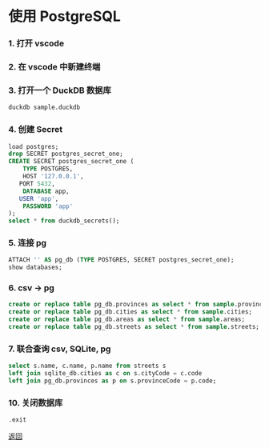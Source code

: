 # 使用 PostgreSQL

### 1. 打开 vscode

### 2. 在 vscode 中新建终端

### 3. 打开一个 DuckDB 数据库

```bash
duckdb sample.duckdb
```

### 4. 创建 Secret

```sql
load postgres;
drop SECRET postgres_secret_one;
CREATE SECRET postgres_secret_one (
	TYPE POSTGRES,
	HOST '127.0.0.1',
   PORT 5432,
	DATABASE app,
   USER 'app',
	PASSWORD 'app'
);
select * from duckdb_secrets();
```

### 5. 连接 pg

```sql
ATTACH '' AS pg_db (TYPE POSTGRES, SECRET postgres_secret_one);
show databases;
```

### 6. csv -> pg

```sql
create or replace table pg_db.provinces as select * from sample.provinces;
create or replace table pg_db.cities as select * from sample.cities;
create or replace table pg_db.areas as select * from sample.areas;
create or replace table pg_db.streets as select * from sample.streets;
```

### 7. 联合查询 csv, SQLite, pg

```sql
select s.name, c.name, p.name from streets s
left join sqlite_db.cities as c on s.cityCode = c.code
left join pg_db.provinces as p on s.provinceCode = p.code;
```

### 10. 关闭数据库

```sql
.exit
```

[返回](README.md)
